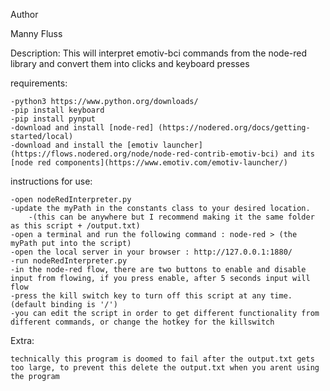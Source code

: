 Author

Manny Fluss

Description:
This will interpret emotiv-bci commands from the node-red library and convert them into clicks and keyboard presses

requirements:

    -python3 https://www.python.org/downloads/ 
    -pip install keyboard
    -pip install pynput
    -download and install [node-red] (https://nodered.org/docs/getting-started/local)
    -download and install the [emotiv launcher](https://flows.nodered.org/node/node-red-contrib-emotiv-bci) and its [node red components](https://www.emotiv.com/emotiv-launcher/)

instructions for use:

    -open nodeRedInterpreter.py
    -update the myPath in the constants class to your desired location. 
        -(this can be anywhere but I recommend making it the same folder as this script + /output.txt)
    -open a terminal and run the following command : node-red > (the myPath put into the script)
    -open the local server in your browser : http://127.0.0.1:1880/
    -run nodeRedInterpreter.py
    -in the node-red flow, there are two buttons to enable and disable input from flowing, if you press enable, after 5 seconds input will flow
    -press the kill switch key to turn off this script at any time. (default binding is '/')
    -you can edit the script in order to get different functionality from different commands, or change the hotkey for the killswitch

 Extra:

    technically this program is doomed to fail after the output.txt gets too large, to prevent this delete the output.txt when you arent using the program
